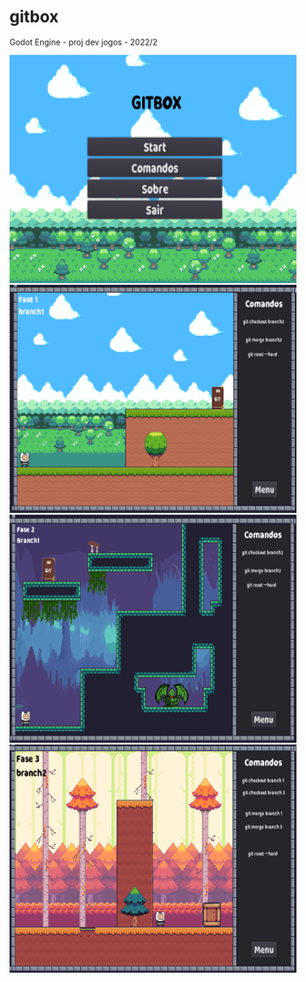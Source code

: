 # gitbox
Godot Engine - proj dev jogos - 2022/2

  <img src="https://github.com/larissamagistrali/gitbox/blob/main/1.png" alt="" height=400>
  <img src="https://github.com/larissamagistrali/gitbox/blob/main/2.png" alt="" height=400>
  <img src="https://github.com/larissamagistrali/gitbox/blob/main/3.png" alt="" height=400>
  <img src="https://github.com/larissamagistrali/gitbox/blob/main/4.png" alt="" height=400>


